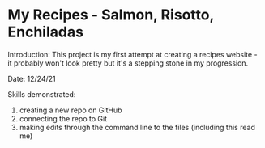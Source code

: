 # My Recipes - Salmon, Risotto, Enchiladas

Introduction: This project is my first attempt at creating a recipes website - it probably won't look pretty but it's a stepping stone in my progression. 

Date: 12/24/21

Skills demonstrated: 
1. creating a new repo on GitHub
2. connecting the repo to Git 
3. making edits through the command line to the files (including this read me)
